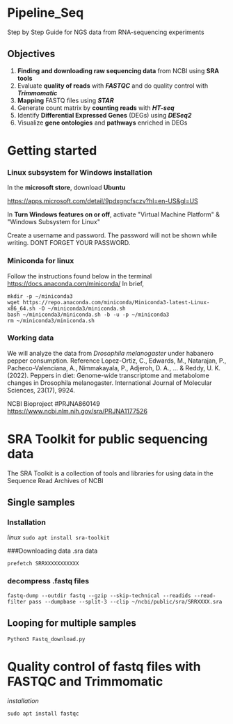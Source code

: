 
# Pipeline_Seq
Step by Step Guide for NGS data from RNA-sequencing experiments

Objectives
------------

1) **Finding and downloading raw sequencing data** from NCBI using **SRA tools**
2) Evaluate **quality of reads** with **_FASTQC_** and do quality control with **_Trimmomatic_**
3) **Mapping** FASTQ files using **_STAR_**
4) Generate count matrix by **counting reads** with **_HT-seq_**
5) Identify **Differential Expressed Genes** (DEGs) using **_DESeq2_**
6) Visualize **gene ontologies** and **pathways** enriched in DEGs

# **Getting started**

### Linux subsystem for Windows installation

In the **microsoft store**, download **Ubuntu**

https://apps.microsoft.com/detail/9pdxgncfsczv?hl=en-US&gl=US

In **Turn Windows features on or off**, activate "Virtual Machine Platform" & "Windows Subsystem for Linux"

Create a username and password. The password will not be shown while writing. DONT FORGET YOUR PASSWORD. 
### Miniconda for linux

Follow the instructions found below in the terminal
https://docs.anaconda.com/miniconda/
In brief, 

```
mkdir -p ~/miniconda3
wget https://repo.anaconda.com/miniconda/Miniconda3-latest-Linux-x86_64.sh -O ~/miniconda3/miniconda.sh
bash ~/miniconda3/miniconda.sh -b -u -p ~/miniconda3
rm ~/miniconda3/miniconda.sh
```

### Working data

We will analyze the data from _Drosophila melanogaster_ under habanero pepper consumption. 
Reference
Lopez-Ortiz, C., Edwards, M., Natarajan, P., Pacheco-Valenciana, A., Nimmakayala, P., Adjeroh, D. A., ... & Reddy, U. K. (2022). Peppers in diet: Genome-wide transcriptome and metabolome changes in Drosophila melanogaster. International Journal of Molecular Sciences, 23(17), 9924.

NCBI Bioproject #PRJNA860149
https://www.ncbi.nlm.nih.gov/sra/PRJNA1177526

# SRA Toolkit for public sequencing data

The SRA Toolkit is a collection of tools and libraries for using data in the Sequence Read Archives of NCBI


## Single samples

### Installation

_linux_
```sudo apt install sra-toolkit```

###Downloading data .sra data

```prefetch SRRXXXXXXXXXXX```

### decompress .fastq files

```fastq-dump --outdir fastq --gzip --skip-technical --readids --read-filter pass --dumpbase --split-3 --clip ~/ncbi/public/sra/SRRXXXX.sra```


## Looping for multiple samples

```Python3 Fastq_download.py```

# Quality control of fastq files with FASTQC and Trimmomatic

_installation_

```sudo apt install fastqc```


###









